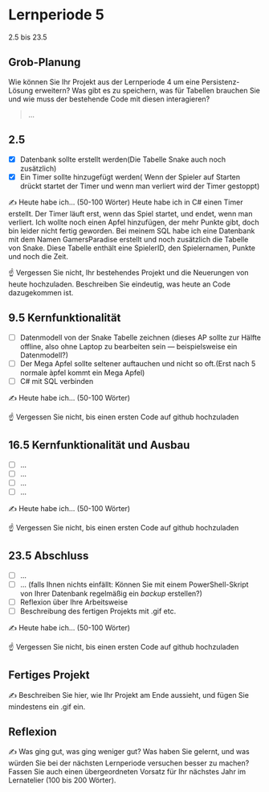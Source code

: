 # Lernperiode 5

2.5 bis 23.5

## Grob-Planung

Wie können Sie Ihr Projekt aus der Lernperiode 4 um eine Persistenz-Lösung erweitern? Was gibt es zu speichern, was für Tabellen brauchen Sie und wie muss der bestehende Code mit diesen interagieren?

> ...

## 2.5

- [x] Datenbank sollte erstellt werden(Die Tabelle Snake auch noch zusätzlich)
- [x] Ein Timer sollte hinzugefügt werden( Wenn der Spieler auf Starten drückt startet der Timer und wenn man 
      verliert wird der Timer gestoppt)

✍️ Heute habe ich... (50-100 Wörter)
Heute habe ich in C# einen Timer erstellt. Der Timer läuft erst, wenn das Spiel startet, und endet, wenn man verliert. Ich wollte noch einen Apfel hinzufügen, der mehr Punkte gibt, doch bin leider nicht fertig geworden.
Bei meinem SQL habe ich eine Datenbank mit dem Namen GamersParadise erstellt und noch zusätzlich die Tabelle von Snake. Diese Tabelle enthält eine SpielerID, den Spielernamen, Punkte und noch die Zeit.

☝️ Vergessen Sie nicht, Ihr bestehendes Projekt und die Neuerungen von heute hochzuladen. Beschreiben Sie eindeutig, was heute an Code dazugekommen ist.

## 9.5 Kernfunktionalität

- [ ] Datenmodell von der Snake Tabelle zeichnen (dieses AP sollte zur Hälfte offline, also ohne Laptop zu bearbeiten sein — beispielsweise ein Datenmodell?)
- [ ] Der Mega Apfel sollte seltener auftauchen und nicht so oft.(Erst nach 5 normale àpfel kommt ein Mega Apfel)
- [ ] C# mit SQL verbinden 

✍️ Heute habe ich... (50-100 Wörter)

☝️ Vergessen Sie nicht, bis einen ersten Code auf github hochzuladen

## 16.5 Kernfunktionalität und Ausbau

- [ ] ...
- [ ] ...
- [ ] ...
- [ ] ...

✍️ Heute habe ich... (50-100 Wörter)

☝️ Vergessen Sie nicht, bis einen ersten Code auf github hochzuladen

## 23.5 Abschluss

- [ ] ...
- [ ] ... (falls Ihnen nichts einfällt: Können Sie mit einem PowerShell-Skript von Ihrer Datenbank regelmäßig ein *backup* erstellen?)
- [ ] Reflexion über Ihre Arbeitsweise
- [ ] Beschreibung des fertigen Projekts mit .gif etc.

✍️ Heute habe ich... (50-100 Wörter)

☝️ Vergessen Sie nicht, bis einen ersten Code auf github hochzuladen

## Fertiges Projekt

✍️ Beschreiben Sie hier, wie Ihr Projekt am Ende aussieht, und fügen Sie mindestens ein .gif ein.

## Reflexion

✍️ Was ging gut, was ging weniger gut? Was haben Sie gelernt, und was würden Sie bei der nächsten Lernperiode versuchen besser zu machen? Fassen Sie auch einen übergeordneten Vorsatz für Ihr nächstes Jahr im Lernatelier (100 bis 200 Wörter).

